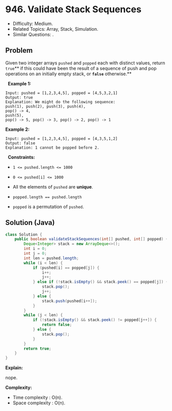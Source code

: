 # 946. Validate Stack Sequences

- Difficulty: Medium.
- Related Topics: Array, Stack, Simulation.
- Similar Questions: .

## Problem

Given two integer arrays ```pushed``` and ```popped``` each with distinct values, return ```true```** if this could have been the result of a sequence of push and pop operations on an initially empty stack, or **```false```** otherwise.**

 
**Example 1:**

```
Input: pushed = [1,2,3,4,5], popped = [4,5,3,2,1]
Output: true
Explanation: We might do the following sequence:
push(1), push(2), push(3), push(4),
pop() -> 4,
push(5),
pop() -> 5, pop() -> 3, pop() -> 2, pop() -> 1
```

**Example 2:**

```
Input: pushed = [1,2,3,4,5], popped = [4,3,5,1,2]
Output: false
Explanation: 1 cannot be popped before 2.
```

 
**Constraints:**


	
- ```1 <= pushed.length <= 1000```
	
- ```0 <= pushed[i] <= 1000```
	
- All the elements of ```pushed``` are **unique**.
	
- ```popped.length == pushed.length```
	
- ```popped``` is a permutation of ```pushed```.



## Solution (Java)

```java
class Solution {
    public boolean validateStackSequences(int[] pushed, int[] popped) {
        Deque<Integer> stack = new ArrayDeque<>();
        int i = 0;
        int j = 0;
        int len = pushed.length;
        while (i < len) {
            if (pushed[i] == popped[j]) {
                i++;
                j++;
            } else if (!stack.isEmpty() && stack.peek() == popped[j]) {
                stack.pop();
                j++;
            } else {
                stack.push(pushed[i++]);
            }
        }
        while (j < len) {
            if (!stack.isEmpty() && stack.peek() != popped[j++]) {
                return false;
            } else {
                stack.pop();
            }
        }
        return true;
    }
}
```

**Explain:**

nope.

**Complexity:**

* Time complexity : O(n).
* Space complexity : O(n).
